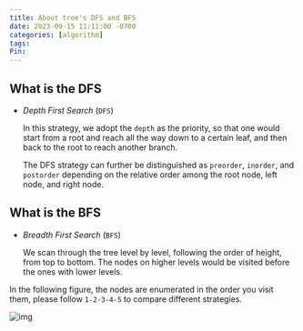 ```yaml
---
title: About tree's DFS and BFS
date: 2023-09-15 11:11:00 -0700
categories: [algorithm]
tags: 
Pin:
---
```


## What is the DFS

- *Depth First Search* (`DFS`)

  In this strategy, we adopt the `depth` as the priority, so that one would start from a root and reach all the way down to a certain leaf, and then back to the root to reach another branch.

  The DFS strategy can further be distinguished as `preorder`, `inorder`, and `postorder` depending on the relative order among the root node, left node, and right node.

## What is the BFS

- *Breadth First Search* (`BFS`)

  We scan through the tree level by level, following the order of height, from top to bottom. The nodes on higher levels would be visited before the ones with lower levels.

In the following figure, the nodes are enumerated in the order you visit them, please follow `1-2-3-4-5` to compare different strategies.

![img](https://raw.githubusercontent.com/wabol/pic/master/2024/02/upgit_20240207_1707324838.png)
